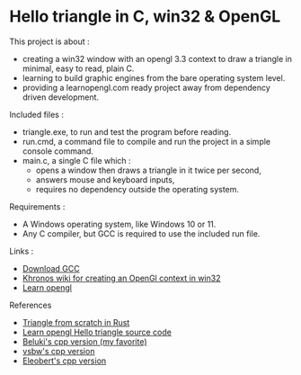 # Hello triangle in C, win32 & OpenGL

This project is about :
* creating a win32 window with an opengl 3.3 context to draw a triangle in minimal, easy to read, plain C.
* learning to build graphic engines from the bare operating system level.
* providing a learnopengl.com ready project away from dependency driven development.

Included files :
* triangle.exe, to run and test the program before reading.
* run.cmd, a command file to compile and run the project in a simple console command.
* main.c, a single C file which :
  * opens a window then draws a triangle in it twice per second,
  * answers mouse and keyboard inputs,
  * requires no dependency outside the operating system.

Requirements :
* A Windows operating system, like Windows 10 or 11.
* Any C compiler, but GCC is required to use the included run file.

Links :
* [Download GCC](https://sourceforge.net/projects/mingw-w64/)
* [Khronos wiki for creating an OpenGl context in win32](https://www.khronos.org/opengl/wiki/Creating_an_OpenGL_Context_(WGL))
* [Learn opengl](https://learnopengl.com/Getting-started/Hello-Triangle)

References
* [Triangle from scratch in Rust](https://rust-tutorials.github.io/triangle-from-scratch/)
* [Learn opengl Hello triangle source code](https://learnopengl.com/code_viewer_gh.php?code=src/1.getting_started/2.1.hello_triangle/hello_triangle.cpp)
* [Beluki's cpp version (my favorite)](https://github.com/Beluki/4kGL)
* [vsbw's cpp version](https://github.com/vbsw/opengl-win32-example/tree/3.0)
* [Eleobert's cpp version](https://gist.github.com/Eleobert/d4bbf044db7cb5a587666cff5a6f1174)
